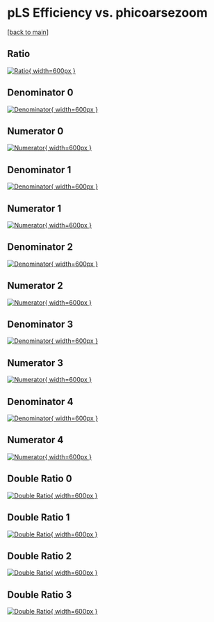 # pLS Efficiency vs. phicoarsezoom

[[back to main](./)]



## Ratio

[![Ratio](../mtv/var/pLS_xtr_321_0_eff_phicoarsezoom.png){ width=600px }](../mtv/var/pLS_xtr_321_0_eff_phicoarsezoom.pdf)

## Denominator 0

[![Denominator](../mtv/den/pLS_xtr_321_0_eff_phicoarsezoom_den0.png){ width=600px }](../mtv/den/pLS_xtr_321_0_eff_phicoarsezoom_den0.pdf)

## Numerator 0

[![Numerator](../mtv/num/pLS_xtr_321_0_eff_phicoarsezoom_num0.png){ width=600px }](../mtv/num/pLS_xtr_321_0_eff_phicoarsezoom_num0.pdf)

## Denominator 1

[![Denominator](../mtv/den/pLS_xtr_321_0_eff_phicoarsezoom_den1.png){ width=600px }](../mtv/den/pLS_xtr_321_0_eff_phicoarsezoom_den1.pdf)

## Numerator 1

[![Numerator](../mtv/num/pLS_xtr_321_0_eff_phicoarsezoom_num1.png){ width=600px }](../mtv/num/pLS_xtr_321_0_eff_phicoarsezoom_num1.pdf)

## Denominator 2

[![Denominator](../mtv/den/pLS_xtr_321_0_eff_phicoarsezoom_den2.png){ width=600px }](../mtv/den/pLS_xtr_321_0_eff_phicoarsezoom_den2.pdf)

## Numerator 2

[![Numerator](../mtv/num/pLS_xtr_321_0_eff_phicoarsezoom_num2.png){ width=600px }](../mtv/num/pLS_xtr_321_0_eff_phicoarsezoom_num2.pdf)

## Denominator 3

[![Denominator](../mtv/den/pLS_xtr_321_0_eff_phicoarsezoom_den3.png){ width=600px }](../mtv/den/pLS_xtr_321_0_eff_phicoarsezoom_den3.pdf)

## Numerator 3

[![Numerator](../mtv/num/pLS_xtr_321_0_eff_phicoarsezoom_num3.png){ width=600px }](../mtv/num/pLS_xtr_321_0_eff_phicoarsezoom_num3.pdf)

## Denominator 4

[![Denominator](../mtv/den/pLS_xtr_321_0_eff_phicoarsezoom_den4.png){ width=600px }](../mtv/den/pLS_xtr_321_0_eff_phicoarsezoom_den4.pdf)

## Numerator 4

[![Numerator](../mtv/num/pLS_xtr_321_0_eff_phicoarsezoom_num4.png){ width=600px }](../mtv/num/pLS_xtr_321_0_eff_phicoarsezoom_num4.pdf)

## Double Ratio 0

[![Double Ratio](../mtv/ratio/pLS_xtr_321_0_eff_phicoarsezoom_ratio0.png){ width=600px }](../mtv/ratio/pLS_xtr_321_0_eff_phicoarsezoom_ratio0.pdf)

## Double Ratio 1

[![Double Ratio](../mtv/ratio/pLS_xtr_321_0_eff_phicoarsezoom_ratio1.png){ width=600px }](../mtv/ratio/pLS_xtr_321_0_eff_phicoarsezoom_ratio1.pdf)

## Double Ratio 2

[![Double Ratio](../mtv/ratio/pLS_xtr_321_0_eff_phicoarsezoom_ratio2.png){ width=600px }](../mtv/ratio/pLS_xtr_321_0_eff_phicoarsezoom_ratio2.pdf)

## Double Ratio 3

[![Double Ratio](../mtv/ratio/pLS_xtr_321_0_eff_phicoarsezoom_ratio3.png){ width=600px }](../mtv/ratio/pLS_xtr_321_0_eff_phicoarsezoom_ratio3.pdf)

